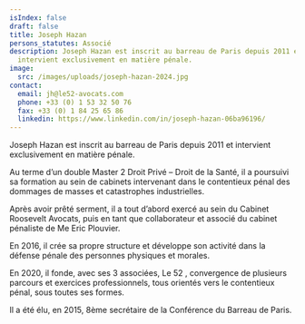 ```yaml
---
isIndex: false
draft: false
title: Joseph Hazan
persons_statutes: Associé
description: Joseph Hazan est inscrit au barreau de Paris depuis 2011 et
  intervient exclusivement en matière pénale.
image:
  src: /images/uploads/joseph-hazan-2024.jpg
contact:
  email: jh@le52-avocats.com
  phone: +33 (0) 1 53 32 50 76
  fax: +33 (0) 1 84 25 65 86
  linkedin: https://www.linkedin.com/in/joseph-hazan-06ba96196/
---
```

Joseph Hazan est inscrit au barreau de Paris depuis 2011 et intervient exclusivement en matière pénale.

Au terme d’un double Master 2 Droit Privé – Droit de la Santé, il a poursuivi sa formation au sein de cabinets intervenant dans le contentieux pénal des dommages de masses et catastrophes industrielles.


Après avoir prêté serment, il a tout d’abord exercé au sein du Cabinet Roosevelt Avocats, puis en tant que collaborateur et associé du cabinet pénaliste de Me Eric Plouvier.

En 2016, il crée sa propre structure et développe son activité dans la défense pénale des personnes physiques et morales.

En 2020, il fonde, avec ses 3 associées, Le 52 , convergence de plusieurs parcours et exercices professionnels, tous orientés vers le contentieux pénal, sous toutes ses formes.

Il a été élu, en 2015, 8ème secrétaire de la Conférence du Barreau de Paris.